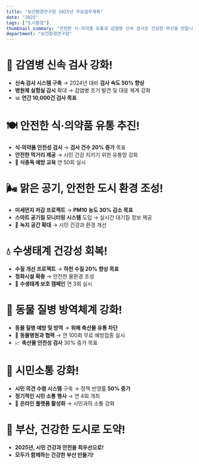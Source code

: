 ```yaml
---
title: "보건환경연구원 2025년 주요업무계획"
date: "2025"
tags: ["도시환경"]
thumbnail_summary: "안전한 식·의약품 유통과 감염병 신속 검사로 건강한 부산을 만듭니다!"
department: "보건환경연구원"
---
```


# 🦠 감염병 신속 검사 **강화!**

- **신속 검사 시스템 구축** → 2024년 대비 **검사 속도 50% 향상**
- **병원체 실험실 감시** 확대 → 감염병 조기 발견 및 대응 체계 강화
- 📊 **연간 10,000건 검사 목표** 

# 🍽️ 안전한 식·의약품 **유통 추진!**

- **식·의약품 안전성 검사** → **검사 건수 20% 증가** 목표
- **안전한 먹거리 제공** → 시민 건강 지키기 위한 유통망 강화
- 🏥 **식중독 예방 교육** 연 50회 실시

# 🌬️ 맑은 공기, 안전한 도시 **환경 조성!**

- **미세먼지 저감 프로젝트** → **PM10 농도 30% 감소 목표**
- **스마트 공기질 모니터링 시스템** 도입 → 실시간 대기질 정보 제공
- 🌳 **녹지 공간 확대** → 시민 건강과 환경 개선

# 💧 수생태계 건강성 **회복!**

- **수질 개선 프로젝트** → **하천 수질 20% 향상 목표**
- **정화시설 확충** → 안전한 물환경 조성
- 🌊 **수생태계 보호 캠페인** 연 3회 실시

# 🐾 동물 질병 방역체계 **강화!**

- **동물 질병 예방 및 방역** → **위해 축산물 유통 차단**
- 🐶 **동물병원과 협력** → 연 100회 무료 예방접종 실시
- 📈 **축산물 안전성 검사** 30% 증가 목표

# 📢 시민소통 **강화!**

- **시민 의견 수렴 시스템** 구축 → 정책 반영률 **50% 증가**
- **정기적인 시민 소통 행사** → 연 4회 개최
- 💬 **온라인 플랫폼 활성화** → 시민과의 소통 강화

# 🌟 부산, 건강한 도시로 **도약!**

- **2025년, 시민 건강과 안전을 최우선으로!**
- **모두가 함께하는 건강한 부산 만들기!**